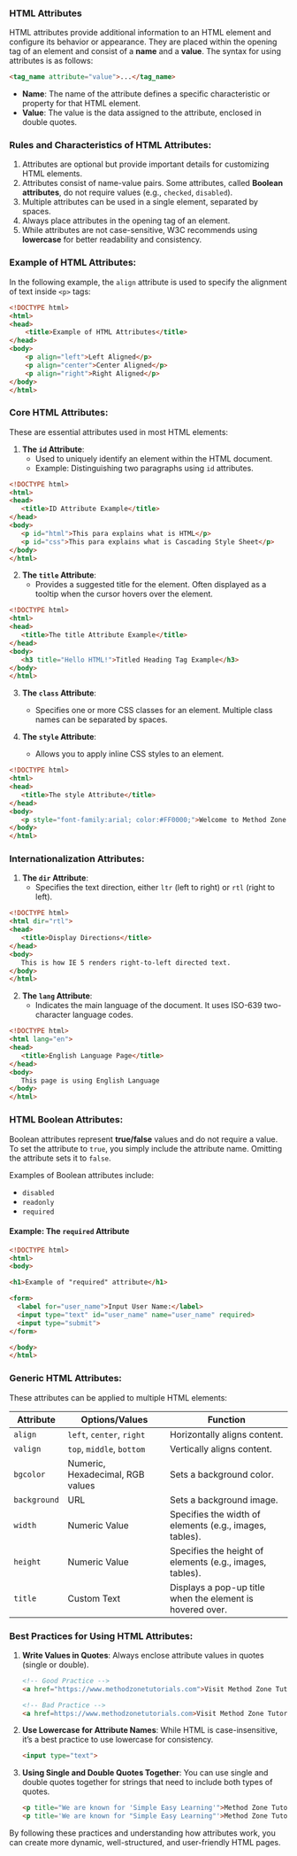 

### HTML Attributes

HTML attributes provide additional information to an HTML element and configure its behavior or appearance. They are placed within the opening tag of an element and consist of a **name** and a **value**. The syntax for using attributes is as follows:

```html
<tag_name attribute="value">...</tag_name>
```

- **Name**: The name of the attribute defines a specific characteristic or property for that HTML element.
- **Value**: The value is the data assigned to the attribute, enclosed in double quotes.

### Rules and Characteristics of HTML Attributes:

1. Attributes are optional but provide important details for customizing HTML elements.
2. Attributes consist of name-value pairs. Some attributes, called **Boolean attributes**, do not require values (e.g., `checked`, `disabled`).
3. Multiple attributes can be used in a single element, separated by spaces.
4. Always place attributes in the opening tag of an element.
5. While attributes are not case-sensitive, W3C recommends using **lowercase** for better readability and consistency.

### Example of HTML Attributes:

In the following example, the `align` attribute is used to specify the alignment of text inside `<p>` tags:

```html
<!DOCTYPE html>
<html>
<head>
    <title>Example of HTML Attributes</title>
</head>
<body>
    <p align="left">Left Aligned</p>
    <p align="center">Center Aligned</p>
    <p align="right">Right Aligned</p>
</body>
</html>
```

### Core HTML Attributes:

These are essential attributes used in most HTML elements:

1. **The `id` Attribute**:
   - Used to uniquely identify an element within the HTML document.
   - Example: Distinguishing two paragraphs using `id` attributes.

```html
<!DOCTYPE html>
<html>
<head>
   <title>ID Attribute Example</title>
</head>
<body>
   <p id="html">This para explains what is HTML</p>
   <p id="css">This para explains what is Cascading Style Sheet</p>
</body>
</html>
```

2. **The `title` Attribute**:
   - Provides a suggested title for the element. Often displayed as a tooltip when the cursor hovers over the element.
   
```html
<!DOCTYPE html>
<html>
<head>
   <title>The title Attribute Example</title>
</head>
<body>
   <h3 title="Hello HTML!">Titled Heading Tag Example</h3>
</body>
</html>
```

3. **The `class` Attribute**:
   - Specifies one or more CSS classes for an element. Multiple class names can be separated by spaces.

4. **The `style` Attribute**:
   - Allows you to apply inline CSS styles to an element.
   
```html
<!DOCTYPE html>
<html>
<head>
   <title>The style Attribute</title>
</head>
<body>
   <p style="font-family:arial; color:#FF0000;">Welcome to Method Zone Tutorials...</p>
</body>
</html>
```

### Internationalization Attributes:

1. **The `dir` Attribute**:
   - Specifies the text direction, either `ltr` (left to right) or `rtl` (right to left).

```html
<!DOCTYPE html>
<html dir="rtl">
<head>
   <title>Display Directions</title>
</head>
<body>
   This is how IE 5 renders right-to-left directed text.
</body>
</html>
```

2. **The `lang` Attribute**:
   - Indicates the main language of the document. It uses ISO-639 two-character language codes.

```html
<!DOCTYPE html>
<html lang="en">
<head>
   <title>English Language Page</title>
</head>
<body>
   This page is using English Language
</body>
</html>
```

### HTML Boolean Attributes:

Boolean attributes represent **true/false** values and do not require a value. To set the attribute to `true`, you simply include the attribute name. Omitting the attribute sets it to `false`.

Examples of Boolean attributes include:

- `disabled`
- `readonly`
- `required`

#### Example: The `required` Attribute

```html
<!DOCTYPE html>
<html>
<body>

<h1>Example of "required" attribute</h1>

<form>
  <label for="user_name">Input User Name:</label>
  <input type="text" id="user_name" name="user_name" required>
  <input type="submit">
</form>

</body>
</html>
```

### Generic HTML Attributes:

These attributes can be applied to multiple HTML elements:

| Attribute     | Options/Values                   | Function                                    |
|---------------|-----------------------------------|---------------------------------------------|
| `align`       | `left`, `center`, `right`         | Horizontally aligns content.                |
| `valign`      | `top`, `middle`, `bottom`         | Vertically aligns content.                  |
| `bgcolor`     | Numeric, Hexadecimal, RGB values  | Sets a background color.                    |
| `background`  | URL                               | Sets a background image.                    |
| `width`       | Numeric Value                     | Specifies the width of elements (e.g., images, tables). |
| `height`      | Numeric Value                     | Specifies the height of elements (e.g., images, tables). |
| `title`       | Custom Text                       | Displays a pop-up title when the element is hovered over. |

### Best Practices for Using HTML Attributes:

1. **Write Values in Quotes**:
   Always enclose attribute values in quotes (single or double).
   
   ```html
   <!-- Good Practice -->
   <a href="https://www.methodzonetutorials.com">Visit Method Zone Tutorials</a>
   
   <!-- Bad Practice -->
   <a href=https://www.methodzonetutorials.com>Visit Method Zone Tutorials</a>
   ```

2. **Use Lowercase for Attribute Names**:
   While HTML is case-insensitive, it’s a best practice to use lowercase for consistency.
   
   ```html
   <input type="text">
   ```

3. **Using Single and Double Quotes Together**:
   You can use single and double quotes together for strings that need to include both types of quotes.
   
   ```html
   <p title="We are known for 'Simple Easy Learning'">Method Zone Tutorials</p>
   <p title='We are known for "Simple Easy Learning"'>Method Zone Tutorials</p>
   ```

By following these practices and understanding how attributes work, you can create more dynamic, well-structured, and user-friendly HTML pages.










